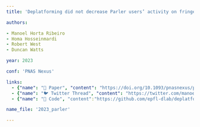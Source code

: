 ```yaml
---
title: 'Deplatforming did not decrease Parler users’ activity on fringe social media'

authors:

- Manoel Horta Ribeiro
- Homa Hosseinmardi
- Robert West
- Duncan Watts

year: 2023

conf: 'PNAS Nexus'

links:
  - {"name": "📜 Paper", "content": "https://doi.org/10.1093/pnasnexus/pgad035"}
  - {"name": "🐦 Twitter Thread", "content": "https://twitter.com/manoelribeiro/status/1638189439095648258"}
  - {"name": "🔗️ Code", "content":"https://github.com/epfl-dlab/deplatforming-parler"}

name_file: '2023_parler'

---
```



